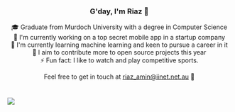 <h3 align="center">G'day, I'm Riaz 👋</h3>
<p align="center"> 🎓 Graduate from Murdoch University with a degree in Computer Science <br> 🔭 I'm currently working on a top secret mobile app in a startup company<br>🌱 I'm currently learning machine learning and keen to pursue a career in it</br> 🥅 I aim to contribute more to open source projects this year <br>⚡ Fun fact: I like to watch and play competitive sports.</p>

<p align="center">Feel free to get in touch at <a href = "mailto: riaz_amin@iinet.net.au">riaz_amin@iinet.net.au</a> 📧</p>

#

<!---
undisputedcoder/undisputedcoder is a ✨ special ✨ repository because its `README.md` (this file) appears on your GitHub profile.
You can click the Preview link to take a look at your changes.
--->
<a href="https://github.com/anuraghazra/github-readme-stats">
  <img align="center" src="https://github-readme-stats.vercel.app/api/top-langs/?username=undisputedcoder&layout=compact&exclude_repo=undisputedcoder.github.io,Speedy-Cycles" />
</a>
<!--
<a href="https://github.com/anuraghazra/github-readme-stats">
  <img align="center" src="https://github-readme-stats.vercel.app/api?username=undisputedcoder&show_icons=true&hide=stars" />
</a>
-->
